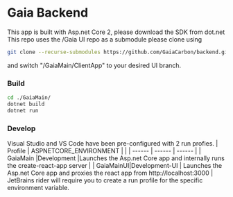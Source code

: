 # Gaia Backend
This app is built with Asp.net Core 2, please download the SDK from dot.net
This repo uses the /Gaia UI repo as a submodule please clone using 
```sh
git clone --recurse-submodules https://github.com/GaiaCarbon/backend.git
```
and switch "/GaiaMain/ClientApp" to your desired UI branch.
### Build
```sh
cd ./GaiaMain/
dotnet build
dotnet run
```
### Develop
Visual Studio and VS Code have been pre-configured with 2 run profies.
| Profile | ASPNETCORE_ENVIRONMENT |  |
| ------ | ------ | ------ |
| GaiaMain |Development |Launches the Asp.net Core app and internally runs the create-react-app server |
| GaiaMainUI|Development-UI | Launches the Asp.net Core app and proxies the react app from http://localhost:3000  |
JetBrains rider will require you to create a run profile for the specific environment variable.
